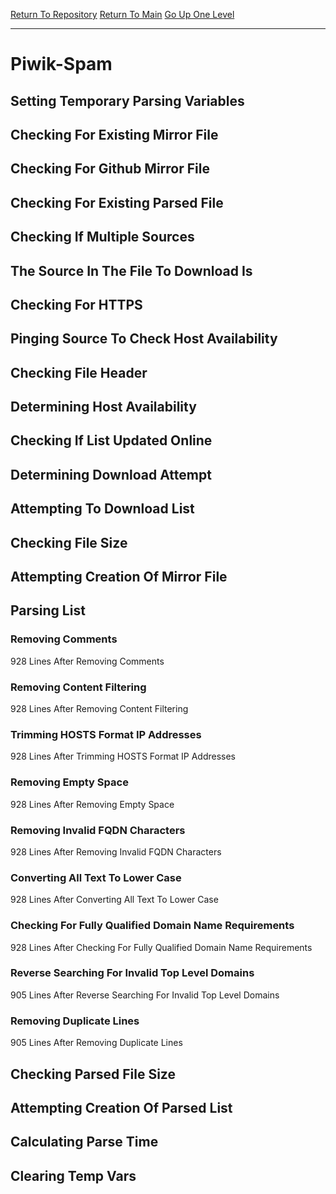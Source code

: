 [Return To Repository](https://github.com/deathbybandaid/piholeparser/)
[Return To Main](https://github.com/deathbybandaid/piholeparser/blob/master/RecentRunLogs/Mainlog.md)
[Go Up One Level](https://github.com/deathbybandaid/piholeparser/blob/master/RecentRunLogs/TopLevelScripts/30-Processing-External-Blacklists.md)
____________________________________
# Piwik-Spam
## Setting Temporary Parsing Variables
## Checking For Existing Mirror File
## Checking For Github Mirror File
## Checking For Existing Parsed File
## Checking If Multiple Sources
## The Source In The File To Download Is
## Checking For HTTPS
## Pinging Source To Check Host Availability
## Checking File Header
## Determining Host Availability
## Checking If List Updated Online
## Determining Download Attempt
## Attempting To Download List
## Checking File Size
## Attempting Creation Of Mirror File
## Parsing List
### Removing Comments
928 Lines After Removing Comments
### Removing Content Filtering
928 Lines After Removing Content Filtering
### Trimming HOSTS Format IP Addresses
928 Lines After Trimming HOSTS Format IP Addresses
### Removing Empty Space
928 Lines After Removing Empty Space
### Removing Invalid FQDN Characters
928 Lines After Removing Invalid FQDN Characters
### Converting All Text To Lower Case
928 Lines After Converting All Text To Lower Case
### Checking For Fully Qualified Domain Name Requirements
928 Lines After Checking For Fully Qualified Domain Name Requirements
### Reverse Searching For Invalid Top Level Domains
905 Lines After Reverse Searching For Invalid Top Level Domains
### Removing Duplicate Lines
905 Lines After Removing Duplicate Lines
## Checking Parsed File Size
## Attempting Creation Of Parsed List
## Calculating Parse Time
## Clearing Temp Vars
